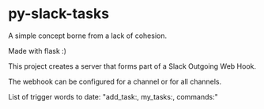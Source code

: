 py-slack-tasks
==============


A simple concept borne from a lack of cohesion.

Made with flask :)

This project creates a server that forms part of a Slack Outgoing Web Hook.

The webhook can be configured for a channel or for all channels.

List of trigger words to date: "add_task:, my_tasks:, commands:"


